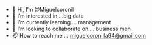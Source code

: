 - 👋 Hi, I’m @Miguelcoronil
- 👀 I’m interested in ...big data
- 🌱 I’m currently learning ... management 
- 💞️ I’m looking to collaborate on ... business men
- 📫 How to reach me ... miguelcoronilla94@gmail.com

<!---
Miguelcoronil/Miguelcoronil is a ✨ special ✨ repository because its `README.md` (this file) appears on your GitHub profile.
You can click the Preview link to take a look at your changes.
--->
